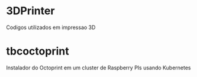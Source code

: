 # 3DPrinter
Codigos utilizados em impressao 3D

# tbcoctoprint
Instalador do Octoprint em um cluster de Raspberry PIs usando Kubernetes 